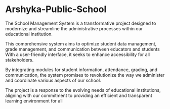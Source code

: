 # Arshyka-Public-School
  The School Management System is a transformative project
 designed to modernize and streamline the administrative
 processes within our educational institution.
 
This comprehensive system aims to optimize student data
 management, grade management, and communication between
 educators and students With a user-friendly interface, it seeks to
 enhance accessibility for all stakeholders.
 
 By integrating modules for student information, attendance,
 grading, and communication, the system promises to
 revolutionize the way we administer and coordinate various
 aspects of our school.
 
 The project is a response to the evolving needs of educational
 institutions, aligning with our commitment to providing an
 efficient and transparent learning environment for all
